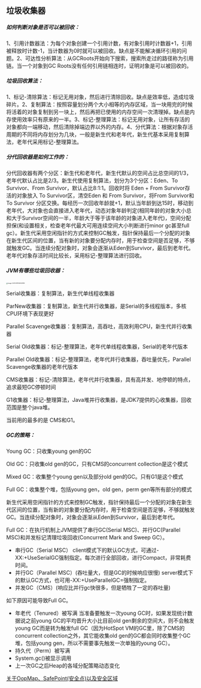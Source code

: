 ## 垃圾收集器

##### 如何判断对象是否可以被回收：

1、引用计数器法：为每个对象创建一个引用计数，有对象引用时计数器+1，引用被释放时计数-1，当计数器为0时就可以被回收。缺点是不能解决循环引用的问题。2、可达性分析算法：从GCRoots开始向下搜索，搜索所走过的路径称为引用链。当一个对象到GC Roots没有任何引用链相连时，证明对象是可以被回收的。

##### 垃圾回收算法：

1、标记-清除算法：标记无用对象，然后进行清除回收。缺点是效率低，造成垃圾碎片。2、复制算法：按照容量划分两个大小相等的内存区域，当一块用完的时候将活着的对象复制到另一块上，然后再把已使用的内存空间一次清理掉。缺点是内存使用效率只有原来的一半。3、标记-整理算法：标记无用对象，让所有存活的对象都向一端移动，然后清除掉端边界以外的内存。4、分代算法：根据对象存活周期的不同将内存划分为几块，一般是新生代和老年代，新生代基本采用复制算法，老年代采用标记-整理算法。

##### 分代回收器是如何工作的：

分代回收器有两个分区：新生代和老年代，新生代默认的空间占比总空间的1/3，老年代默认占比是2/3。新生代使用复制算法，划分为3个分区：Eden、To Survivor、From Survivor，默认占比8:1:1。回收时将 Eden + From Survivor存活的对象放入 To Survivor区，清空Eden 和 From Survivor，将From Survivor和To Survivor 分区交换。每经历一次回收年龄就+1，默认当年龄到达15时，移动到老年代，大对象也会直接进入老年代，动态对象年龄判定(相同年龄的对象大小总和大于Survivor空间的一半，年龄大于等于该年龄的对象进入老年代)，空间分配担保(和设置相关，检查老年代最大可用连续空间大小判断进行minor gc甚至full gc）。新生代采用空闲指针的方式来控制GC触发，指针保持最后一个分配的对象在新生代区间的位置，当有新的对象要分配内存时，用于检查空间是否足够，不够就触发GC。当连续分配对象时，对象会逐渐从Eden到Survivor，最后到老年代。老年代对象存活时间比较长，采用标记-整理算法进行回收。

##### JVM有哪些垃圾回收器：

<img src="../../../../../Library/Application%20Support/typora-user-images/image-20210218140929183.png" alt="image-20210218140929183" style="zoom:25%;" />

Serial收集器：复制算法，新生代单线程收集器

ParNew收集器：复制算法，新生代并行收集器，是Serial的多线程版本，多核CPU环境下表现更好

Parallel Scavenge收集器：复制算法，高吞吐，高效利用CPU，新生代并行收集器

Serial Old收集器：标记-整理算法，老年代单线程收集器，Serial的老年代版本

Parallel Old收集器：标记-整理算法，老年代并行收集器，吞吐量优先，Parallel Scavenge收集器的老年代版本

CMS收集器：标记-清除算法，老年代并行收集器，具有高并发、地停顿的特点，追求最短GC停顿时间

G1收集器：标记-整理算法，Java堆并行收集器，是JDK7提供的心收集器，回收范围是整个java堆。

当前用的最多的是 CMS和G1。

##### GC的策略：

Young GC：只收集young gen的GC

Old GC：只收集old gen的GC，只有CMS的concurrent collection是这个模式

Mixed GC：收集整个young gen以及部分old gen的GC。只有G1是这个模式

Full GC：收集整个堆，包括young gen，old gen，perm gen等所有部分的模式

新生代采用空闲指针的方式来控制GC触发，指针保持最后一个分配的对象在新生代区间的位置，当有新的对象要分配内存时，用于检查空间是否足够，不够就触发GC。当连续分配对象时，对象会逐渐从Eden到Survivor，最后到老年代。

Full GC：在执行机制上JVM提供了串行GC(Serial MSC)、并行GC(Parallel MSC)和并发标记清理垃圾回收(Concurrent Mark and Sweep GC）。

- 串行GC（Serial MSC）
    client模式下的默认GC方式，可通过-XX:+UseSerialGC强制指定。每次进行全部回收，进行Compact，非常耗费时间。
- 并行GC（Parallel MSC）(吞吐量大，但是GC的时候响应很慢)
    server模式下的默认GC方式，也可用-XX:+UseParallelGC=强制指定。
- 并发GC（CMS）(响应比并行gc快很多，但是牺牲了一定的吞吐量)

如下原因可能导致Full GC。

- 年老代（Tenured）被写满
    当准备要触发一次young GC时，如果发现统计数据说之前young GC的平均晋升大小比目前old gen剩余的空间大，则不会触发young GC而是转为触发full GC（因为HotSpot VM的GC里，除了CMS的concurrent collection之外，其它能收集old gen的GC都会同时收集整个GC堆，包括young gen，所以不需要事先触发一次单独的young GC）。
- 持久代（Perm）被写满
- System.gc()被显示调用
- 上一次GC之后Heap的各域分配策略动态变化

 [关于OopMap、SafePoint(安全点)以及安全区域](https://my.oschina.net/u/1757225/blog/1583822)